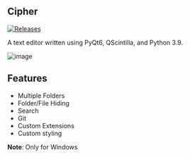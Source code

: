 ## Cipher

[![Releases](https://custom-icon-badges.demolab.com/github/v/release/Srpboyz/Cipher?display_name=tag&color=228BE6)](https://github.com/Srpboyz/Cipher/releases)

A text editor written using PyQt6, QScintilla, and Python 3.9.

![image](https://i.imgur.com/YhpugER.png)

## Features

- Multiple Folders
- Folder/File Hiding
- Search
- Git
- Custom Extensions
- Custom styling

 **Note**: Only for Windows
